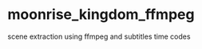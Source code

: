 moonrise_kingdom_ffmpeg
=======================

scene extraction using ffmpeg and subtitles time codes
